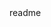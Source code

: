 <snippet>
  <content>
  <![CDATA[
    # BizagiTest
    Prueba de admisión para la empresa Bizagi.
    Funcionalidades
      -Aloja actividades locales del proceso de vacaciones.
      -Descarga actividades de servidor.
      -Permite aceptar una actividad, al seleccionarla.
      -Permite rechazar una actividad, al seleccionarla.
    ## Instalación y Ejecución
    En primera instancia se debe desacargar el zip del proyecto al escritorio del equipo. Segundo se abre el archivo  BizagiTest.xcodeproj. Para finalizar se complica y se corre la aplicación normalmente desde Xcode.   
    ]]>
  </content>
  <tabTrigger>readme</tabTrigger>
</snippet>
